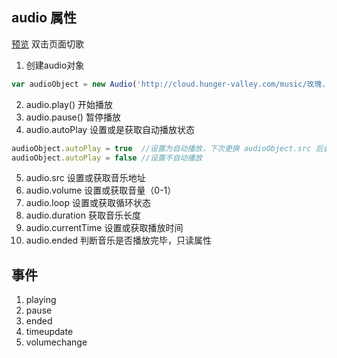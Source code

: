 ## audio 属性

[预览](http://book.jirengu.com/jirengu-inc/jrg-renwu7/members/%E9%82%B9%E7%AB%8B%E6%9D%B0/music-player/index.html)
双击页面切歌

1. 创建audio对象

```JavaScript
var audioObject = new Audio('http://cloud.hunger-valley.com/music/玫瑰.mp3');

```

2. audio.play()
开始播放
3. audio.pause()
暂停播放
4. audio.autoPlay
设置或是获取自动播放状态
```JavaScript
audioObject.autoPlay = true  //设置为自动播放，下次更换 audioObject.src 后会自动播放音乐
audioObject.autoPlay = false //设置不自动播放
```
5. audio.src 
设置或获取音乐地址
6. audio.volume
设置或获取音量（0-1）
7. audio.loop
设置或获取循环状态
8. audio.duration
获取音乐长度
9. audio.currentTime
设置或获取播放时间
10. audio.ended
判断音乐是否播放完毕，只读属性

## 事件
1. playing
2. pause
3. ended
4. timeupdate
5. volumechange
